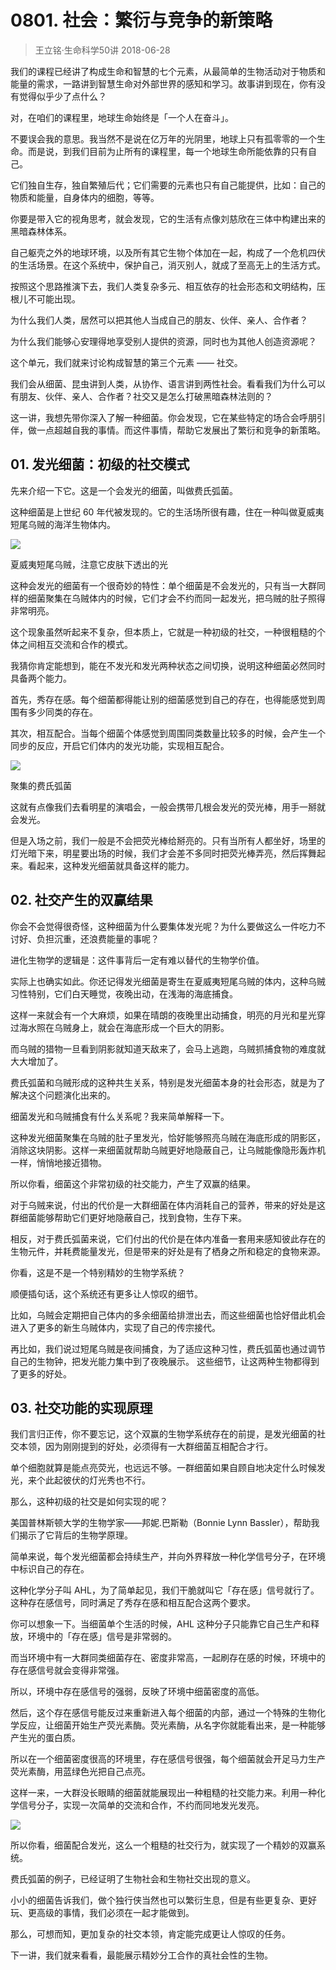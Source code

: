 # 0801. 社会：繁衍与竞争的新策略
> 王立铭·生命科学50讲
2018-06-28

我们的课程已经讲了构成生命和智慧的七个元素，从最简单的生物活动对于物质和能量的需求，一路讲到智慧生命对外部世界的感知和学习。故事讲到现在，你有没有觉得似乎少了点什么？

对，在咱们的课程里，地球生命始终是「一个人在奋斗」。

不要误会我的意思。我当然不是说在亿万年的光阴里，地球上只有孤零零的一个生命。而是说，到我们目前为止所有的课程里，每一个地球生命所能依靠的只有自己。

它们独自生存，独自繁殖后代；它们需要的元素也只有自己能提供，比如：自己的物质和能量，自身体内的细胞，等等。

你要是带入它的视角思考，就会发现，它的生活有点像刘慈欣在三体中构建出来的黑暗森林体系。

自己躯壳之外的地球环境，以及所有其它生物个体加在一起，构成了一个危机四伏的生活场景。在这个系统中，保护自己，消灭别人，就成了至高无上的生活方式。

按照这个思路推演下去，我们人类复杂多元、相互依存的社会形态和文明结构，压根儿不可能出现。

为什么我们人类，居然可以把其他人当成自己的朋友、伙伴、亲人、合作者？

为什么我们能够心安理得地享受别人提供的资源，同时也为其他人创造资源呢？

这个单元，我们就来讨论构成智慧的第三个元素 —— 社交。

我们会从细菌、昆虫讲到人类，从协作、语言讲到两性社会。看看我们为什么可以有朋友、伙伴、亲人、合作者？社交又是怎么打破黑暗森林法则的？

这一讲，我想先带你深入了解一种细菌。你会发现，它在某些特定的场合会呼朋引伴，做一点超越自我的事情。而这件事情，帮助它发展出了繁衍和竞争的新策略。

## 01. 发光细菌：初级的社交模式

先来介绍一下它。这是一个会发光的细菌，叫做费氏弧菌。

这种细菌是上世纪 60 年代被发现的。它的生活场所很有趣，住在一种叫做夏威夷短尾乌贼的海洋生物体内。

![](https://raw.githubusercontent.com/dalong0514/selfstudy/master/图片链接/生命科学/2019154.jpg)

夏威夷短尾乌贼，注意它皮肤下透出的光

这种会发光的细菌有一个很奇妙的特性：单个细菌是不会发光的，只有当一大群同样的细菌聚集在乌贼体内的时候，它们才会不约而同一起发光，把乌贼的肚子照得非常明亮。

这个现象虽然听起来不复杂，但本质上，它就是一种初级的社交，一种很粗糙的个体之间相互交流和合作的模式。

我猜你肯定能想到，能在不发光和发光两种状态之间切换，说明这种细菌必然同时具备两个能力。

首先，秀存在感。每个细菌都得能让别的细菌感觉到自己的存在，也得能感觉到周围有多少同类的存在。

其次，相互配合。当每个细菌个体感觉到周围同类数量比较多的时候，会产生一个同步的反应，开启它们体内的发光功能，实现相互配合。

![](https://raw.githubusercontent.com/dalong0514/selfstudy/master/图片链接/生命科学/2019155.jpg)

聚集的费氏弧菌

这就有点像我们去看明星的演唱会，一般会携带几根会发光的荧光棒，用手一掰就会发光。

但是入场之前，我们一般是不会把荧光棒给掰亮的。只有当所有人都坐好，场里的灯光暗下来，明星要出场的时候，我们才会差不多同时把荧光棒弄亮，然后挥舞起来。看起来，这种发光细菌就具备这样的能力。

## 02. 社交产生的双赢结果

你会不会觉得很奇怪，这种细菌为什么要集体发光呢？为什么要做这么一件吃力不讨好、负担沉重，还浪费能量的事呢？

进化生物学的逻辑是：这件事背后一定有难以替代的生物学价值。

实际上也确实如此。你还记得发光细菌是寄生在夏威夷短尾乌贼的体内，这种乌贼习性特别，它们白天睡觉，夜晚出动，在浅海的海底捕食。

这样一来就会有一个大麻烦，如果在晴朗的夜晚里出动捕食，明亮的月光和星光穿过海水照在乌贼身上，就会在海底形成一个巨大的阴影。

而乌贼的猎物一旦看到阴影就知道天敌来了，会马上逃跑，乌贼抓捕食物的难度就大大增加了。

费氏弧菌和乌贼形成的这种共生关系，特别是发光细菌本身的社会形态，就是为了解决这个问题演化出来的。

细菌发光和乌贼捕食有什么关系呢？我来简单解释一下。

这种发光细菌聚集在乌贼的肚子里发光，恰好能够照亮乌贼在海底形成的阴影区，消除这块阴影。这样一来细菌就帮助乌贼更好地隐蔽自己，让乌贼能像隐形轰炸机一样，悄悄地接近猎物。

所以你看，细菌这个非常初级的社交能力，产生了双赢的结果。

对于乌贼来说，付出的代价是一大群细菌在体内消耗自己的营养，带来的好处是这群细菌能够帮助它们更好地隐蔽自己，找到食物，生存下来。

相反，对于费氏弧菌来说，它们付出的代价是在体内准备一套用来感知彼此存在的生物元件，并耗费能量发光，但是带来的好处是有了栖身之所和稳定的食物来源。

你看，这是不是一个特别精妙的生物学系统？

顺便插句话，这个系统还有更多让人惊叹的细节。

比如，乌贼会定期把自己体内的多余细菌给排泄出去，而这些细菌也恰好借此机会进入了更多的新生乌贼体内，实现了自己的传宗接代。

再比如，我们说过短尾乌贼是夜间捕食，为了适应这种习性，费氏弧菌也通过调节自己的生物钟，把发光能力集中到了夜晚展示。
这些细节，让这两种生物都得到了更多的好处。

## 03. 社交功能的实现原理

我们言归正传，你不要忘记，这个双赢的生物学系统存在的前提，是发光细菌的社交本领，因为刚刚提到的好处，必须得有一大群细菌互相配合才行。

单个细胞就算是能点亮荧光，也远远不够。一群细菌如果自顾自地决定什么时候发光，来个此起彼伏的灯光秀也不行。

那么，这种初级的社交是如何实现的呢？

美国普林斯顿大学的生物学家——邦妮.巴斯勒（Bonnie Lynn Bassler），帮助我们揭示了它背后的生物学原理。

简单来说，每个发光细菌都会持续生产，并向外界释放一种化学信号分子，在环境中标识自己的存在。

这种化学分子叫 AHL，为了简单起见，我们干脆就叫它「存在感」信号就行了。这种存在感信号，同时满足了秀存在感和相互配合这两个要求。

你可以想象一下。当细菌单个生活的时候，AHL 这种分子只能靠它自己生产和释放，环境中的「存在感」信号是非常弱的。

而当环境中有一大群同类细菌存在、密度非常高，一起刷存在感的时候，环境中的存在感信号就会变得非常强。

所以，环境中存在感信号的强弱，反映了环境中细菌密度的高低。

然后，这个存在感信号能反过来重新进入每个细菌的内部，通过一个特殊的生物化学反应，让细菌开始生产荧光素酶。荧光素酶，从名字你就能看出来，是一种能够产生光的蛋白质。

所以在一个细菌密度很高的环境里，存在感信号很强，每个细菌就会开足马力生产荧光素酶，用蓝绿色光把自己点亮。

这样一来，一大群没长眼睛的细菌就能展现出一种粗糙的社交能力来。利用一种化学信号分子，实现一次简单的交流和合作，不约而同地发光发亮。

![](https://raw.githubusercontent.com/dalong0514/selfstudy/master/图片链接/生命科学/2019156.jpg)

所以你看，细菌配合发光，这么一个粗糙的社交行为，就实现了一个精妙的双赢系统。

费氏弧菌的例子，已经证明了生物社会和生物社交出现的意义。

小小的细菌告诉我们，做个独行侠当然也可以繁衍生息，但是有些更复杂、更好玩、更高级的事情，我们必须在一起才能做到。

那么，可想而知，更加复杂的社交本领，肯定能完成更让人惊叹的任务。

下一讲，我们就来看看，最能展示精妙分工合作的真社会性的生物。

